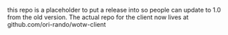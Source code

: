 this repo is a placeholder to put a release into so people can update to 1.0 from the old version. The actual repo for the client now lives at github.com/ori-rando/wotw-client
